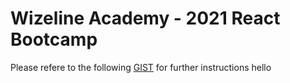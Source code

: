 # Wizeline Academy - 2021 React Bootcamp

Please refere to the following [GIST](https://gist.github.com/erickwize/d7311bfc972080c162c43cbb7dc80587) for further instructions
hello
